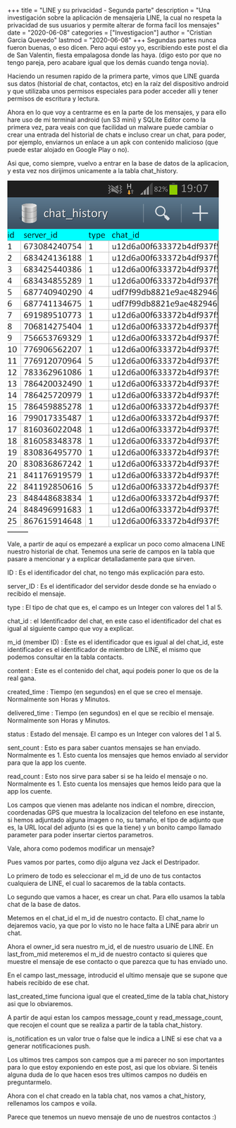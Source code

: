+++
title = "LINE y su privacidad - Segunda parte"
description = "Una investigación sobre la aplicación de mensajeria LINE, la cual no respeta la privacidad de sus usuarios y permite alterar de forma facil los mensajes"
date = "2020-06-08"
categories = ["Investigacion"]
author = "Cristian Garcia Quevedo"
lastmod = "2020-06-08"
+++
Segundas partes nunca fueron buenas, o eso dicen. Pero aqui estoy yo, escribiendo este post el dia de San Valentin, fiesta empalagosa donde las haya. (digo esto por que no tengo pareja, pero acabare igual que los demás cuando tenga novia).

Haciendo un resumen rapido de la primera parte, vimos que LINE guarda sus datos (historial de chat, contactos, etc) en la raíz del dispositivo android y que utilizaba unos permisos especiales para poder acceder alli y tener permisos de escritura y lectura.

Ahora en lo que voy a centrarme es en la parte de los mensajes, y para ello hare uso de mi terminal android (un S3 mini) y SQLite Editor como la primera vez, para veais con que facilidad un malware puede cambiar o crear una entrada del historial de chats e incluso crear un chat, para poder, por ejemplo, enviarnos un enlace a un apk con contenido malicioso (que puede estar alojado en Google Play o no).

Asi que, como siempre, vuelvo a entrar en la base de datos de la aplicacion, y esta vez nos dirijimos unicamente a la tabla chat_history.

![](/static/img/cap6.png)

Vale, a partir de aquí os empezaré a explicar un poco como almacena LINE nuestro historial de chat. Tenemos una serie de campos en la tabla que pasare a mencionar y a explicar detalladamente para que sirven.

ID : Es el identificador del chat, no tengo más explicación para esto.

server_ID : Es el identificador del servidor desde donde se ha enviado o recibido el mensaje.

type : El tipo de chat que es, el campo es un Integer con valores del 1 al 5.

chat_id : el Identificador del chat, en este caso el identificador del chat es igual al siguiente campo que voy a explicar.

m_id (member ID) : Este es el identificador que es igual al del chat_id, este identificador es el identificador de miembro de LINE, el mismo que podemos consultar en la tabla contacts.

content : Este es el contenido del chat, aqui podeis poner lo que os de la real gana.

created_time : Tiempo (en segundos) en el que se creo el mensaje. Normalmente son Horas y Minutos.

delivered_time : Tiempo (en segundos) en el que se recibio el mensaje. Normalmente son Horas y Minutos.

status : Estado del mensaje. El campo es un Integer con valores del 1 al 5.

sent_count : Esto es para saber cuantos mensajes se han enviado. Normalmente es 1. Esto cuenta los mensajes que hemos enviado al servidor para que la app los cuente.

read_count : Esto nos sirve para saber si se ha leido el mensaje o no. Normalmente es 1. Esto cuenta los mensajes que hemos leido para que la app los cuente.

Los campos que vienen mas adelante nos indican el nombre, direccion, coordenadas GPS que muestra la localizacion del telefono en ese instante, si hemos adjuntado alguna imagen o no, su tamaño, el tipo de adjunto que es, la URL local del adjunto (si es que la tiene) y un bonito campo llamado parameter para poder insertar ciertos parametros.

Vale, ahora como podemos modificar un mensaje?

Pues vamos por partes, como dijo alguna vez Jack el Destripador.

Lo primero de todo es seleccionar el m_id de uno de tus contactos cualquiera de LINE, el cual lo sacaremos de la tabla contacts.

Lo segundo que vamos a hacer, es crear un chat. Para ello usamos la tabla chat de la base de datos.

Metemos en el chat_id el m_id de nuestro contacto. El chat_name lo dejaremos vacio, ya que por lo visto no le hace falta a LINE para abrir un chat.

Ahora el owner_id sera nuestro m_id, el de nuestro usuario de LINE. En last_from_mid meteremos el m_id de nuestro contacto si quieres que muestre el mensaje de ese contacto o que parezca que tu has enviado uno.

En el campo last_message, introducid el ultimo mensaje que se supone que habeis recibido de ese chat.

last_created_time funciona igual que el created_time de la tabla chat_history asi que lo obviaremos.

A partir de aqui estan los campos message_count y read_message_count, que recojen el count que se realiza a partir de la tabla chat_history.

is_notification es un valor true o false que le indica a LINE si ese chat va a generar notificaciones push.

Los ultimos tres campos son campos que a mi parecer no son importantes para lo que estoy exponiendo en este post, asi que los obviare. Si tenéis alguna duda de lo que hacen esos tres ultimos campos no dudéis en preguntarmelo.

Ahora con el chat creado en la tabla chat, nos vamos a chat_history, rellenamos los campos e voila.

Parece que tenemos un nuevo mensaje de uno de nuestros contactos :)
